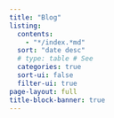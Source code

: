 ```yaml
---
title: "Blog"
listing:
  contents:
    - "*/index.*md"
  sort: "date desc"
  # type: table # See 
  categories: true
  sort-ui: false  
  filter-ui: true
page-layout: full
title-block-banner: true
---
```



